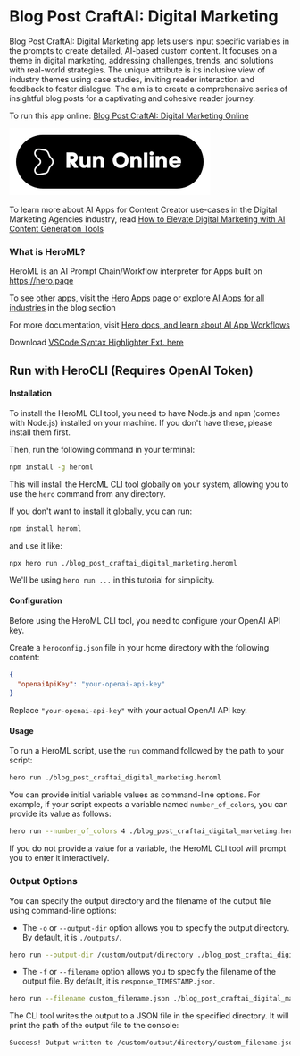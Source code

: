 # Blog Post CraftAI: Digital Marketing

Blog Post CraftAI: Digital Marketing app lets users input specific variables in the prompts to create detailed, AI-based custom content. It focuses on a theme in digital marketing, addressing challenges, trends, and solutions with real-world strategies. The unique attribute is its inclusive view of industry themes using case studies, inviting reader interaction and feedback to foster dialogue. The aim is to create a comprehensive series of insightful blog posts for a captivating and cohesive reader journey.

To run this app online: [Blog Post CraftAI: Digital Marketing Online](https://hero.page/app/blog-post-craftai:-digital-marketing-ai-powered-insightful-marketing-blogs/3GLNZcIGAaRuPyjST0K1)

[![Run Blog Post CraftAI: Digital Marketing Online](/assets/run.svg)](https://hero.page/app/blog-post-craftai:-digital-marketing-ai-powered-insightful-marketing-blogs/3GLNZcIGAaRuPyjST0K1)

To learn more about AI Apps for Content Creator use-cases in the Digital Marketing Agencies industry, read [How to Elevate Digital Marketing with AI Content Generation Tools](https://hero.page/blog/ai/digital-marketing-agencies/how-to-elevate-digital-marketing-with-ai-content-generation-tools/170839)

### What is HeroML?
HeroML is an AI Prompt Chain/Workflow interpreter for Apps built on https://hero.page 

To see other apps, visit the [Hero Apps](https://hero.page/apps) page or explore [AI Apps for all industries](https://hero.page/blog) in the blog section

For more documentation, visit [Hero docs, and learn about AI App Workflows](https://hero.page/tutorials/introduction-to-heroml)

Download [VSCode Syntax Highlighter Ext. here](https://marketplace.visualstudio.com/items?itemName=hero-page.heroml)

## Run with HeroCLI (Requires OpenAI Token)

#### Installation

To install the HeroML CLI tool, you need to have Node.js and npm (comes with Node.js) installed on your machine. If you don't have these, please install them first. 

Then, run the following command in your terminal:

```bash
npm install -g heroml
```

This will install the HeroML CLI tool globally on your system, allowing you to use the `hero` command from any directory.

If you don't want to install it globally, you can run:

```bash
npm install heroml
```

and use it like:

```bash
npx hero run ./blog_post_craftai_digital_marketing.heroml
```

We'll be using `hero run ...` in this tutorial for simplicity.

#### Configuration

Before using the HeroML CLI tool, you need to configure your OpenAI API key. 

Create a `heroconfig.json` file in your home directory with the following content:

```json
{
  "openaiApiKey": "your-openai-api-key"
}
```

Replace `"your-openai-api-key"` with your actual OpenAI API key.

#### Usage

To run a HeroML script, use the `run` command followed by the path to your script:

```bash
hero run ./blog_post_craftai_digital_marketing.heroml
```

You can provide initial variable values as command-line options. For example, if your script expects a variable named `number_of_colors`, you can provide its value as follows:

```bash
hero run --number_of_colors 4 ./blog_post_craftai_digital_marketing.heroml
```

If you do not provide a value for a variable, the HeroML CLI tool will prompt you to enter it interactively.

### Output Options

You can specify the output directory and the filename of the output file using command-line options:

- The `-o` or `--output-dir` option allows you to specify the output directory. By default, it is `./outputs/`.

```bash
hero run --output-dir /custom/output/directory ./blog_post_craftai_digital_marketing.heroml
```

- The `-f` or `--filename` option allows you to specify the filename of the output file. By default, it is `response_TIMESTAMP.json`.

```bash
hero run --filename custom_filename.json ./blog_post_craftai_digital_marketing.heroml
```

The CLI tool writes the output to a JSON file in the specified directory. It will print the path of the output file to the console:

```bash
Success! Output written to /custom/output/directory/custom_filename.json
```


